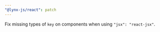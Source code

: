 ```yaml
---
"@lynx-js/react": patch
---
```


Fix missing types of `key` on components when using `"jsx": "react-jsx"`.
